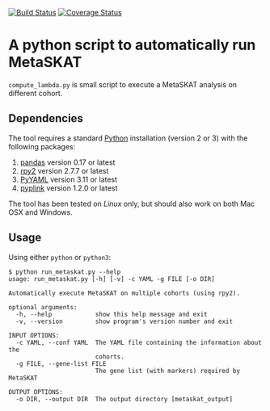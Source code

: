[![Build Status](https://travis-ci.org/pgxcentre/metaskat_pipeline.svg?branch=master)](https://travis-ci.org/pgxcentre/metaskat_pipeline)
[![Coverage Status](https://coveralls.io/repos/pgxcentre/metaskat_pipeline/badge.svg?branch=master)](https://coveralls.io/github/pgxcentre/metaskat_pipeline?branch=master)


# A python script to automatically run MetaSKAT

`compute_lambda.py` is small script to execute a MetaSKAT analysis on different
cohort.


## Dependencies

The tool requires a standard [Python](http://python.org/) installation (version
2 or 3) with the following packages:

1. [pandas](http://pandas.pydata.org/) version 0.17 or latest
2. [rpy2](https://bitbucket.org/rpy2/) version 2.7.7 or latest
3. [PyYAML](http://pyyaml.org/) version 3.11 or latest
4. [pyplink](https://github.com/lemieuxl/pyplink) version 1.2.0 or latest

The tool has been tested on *Linux* only, but should also work on both Mac OSX
and Windows.


## Usage

Using either `python` or `python3`:

```console
$ python run_metaskat.py --help
usage: run_metaskat.py [-h] [-v] -c YAML -g FILE [-o DIR]

Automatically execute MetaSKAT on multiple cohorts (using rpy2).

optional arguments:
  -h, --help            show this help message and exit
  -v, --version         show program's version number and exit

INPUT OPTIONS:
  -c YAML, --conf YAML  The YAML file containing the information about the
                        cohorts.
  -g FILE, --gene-list FILE
                        The gene list (with markers) required by MetaSKAT

OUTPUT OPTIONS:
  -o DIR, --output DIR  The output directory [metaskat_output]
```
